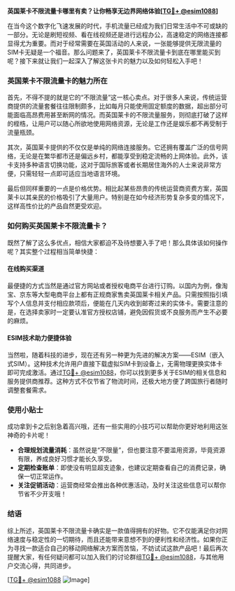 **英国莱卡不限流量卡哪里有卖？让你畅享无边界网络体验[[TG💪+ @esim1088](https://t.me/s/esim1088)]**

在当今这个数字化飞速发展的时代，手机流量已经成为我们日常生活中不可或缺的一部分。无论是刷短视频、看在线视频还是进行远程办公，高速稳定的网络连接都显得尤为重要。而对于经常需要在英国活动的人来说，一张能够提供无限流量的SIM卡无疑是一个福音。那么问题来了，英国莱卡不限流量卡到底在哪里能买到呢？接下来就让我们一起深入了解这张卡片的魅力以及如何轻松入手吧！

### 英国莱卡不限流量卡的魅力所在

首先，不得不提的就是它的“不限流量”这一核心卖点。对于很多人来说，传统运营商提供的流量套餐往往限制颇多，比如每月只能使用固定额度的数据，超出部分可能面临高昂费用甚至断网的情况。而英国莱卡的不限流量服务，则彻底打破了这样的桎梏，让用户可以随心所欲地使用网络资源，无论是工作还是娱乐都不再受制于流量瓶颈。

其次，英国莱卡提供的不仅仅是单纯的网络连接服务。它还拥有覆盖广泛的信号网络，无论是在繁华都市还是偏远乡村，都能享受到稳定流畅的上网体验。此外，该卡支持多种语言切换功能，这对于国际旅客或者长期居住海外的人士来说非常方便，只需轻轻一点即可适应当地语言环境。

最后但同样重要的一点是价格优势。相比起某些昂贵的传统运营商资费方案，英国莱卡以其亲民的价格吸引了大量用户。特别是在如今经济形势复杂多变的情况下，这样高性价比的产品自然更受欢迎。

### 如何购买英国莱卡不限流量卡？

既然了解了这么多优点，相信大家都迫不及待想要入手了吧！那么具体该如何操作呢？其实整个过程相当简单快捷：

#### 在线购买渠道

最便捷的方式当然是通过官方网站或者授权电商平台进行订购。以国内为例，像淘宝、京东等大型电商平台上都有正规商家售卖英国莱卡相关产品。只需按照指引填写个人信息并支付相应款项后，便能在几天内收到邮寄过来的实体卡。需要注意的是，在选择卖家时一定要认准官方授权店铺，避免因假货或不良服务而产生不必要的麻烦。

#### ESIM技术助力便捷体验

当然啦，随着科技的进步，现在还有另一种更为先进的解决方案——ESIM（嵌入式SIM）。这种技术允许用户直接下载虚拟SIM卡到设备上，无需物理更换实体卡即可完成激活。通过[TG💪+ @esim1088](https://t.me/s/esim1088)，你可以找到更多关于ESIM的相关信息和服务提供商推荐。这种方式不仅节省了物流时间，还极大地方便了跨国旅行者随时调整套餐需求。

### 使用小贴士

成功拿到卡之后别急着高兴哦，还有一些实用的小技巧可以帮助你更好地利用这张神奇的卡片呢！

- **合理规划流量消耗**：虽然说是“不限量”，但也要注意不要滥用资源，毕竟资源有限，养成良好习惯才能长久享受。
- **定期检查账单**：即使没有明显超支迹象，也建议定期查看自己的消费记录，确保一切正常运作。
- **关注促销活动**：运营商经常会推出各种优惠活动，及时关注这些信息可以帮你节省不少开支哦！

### 结语

综上所述，英国莱卡不限流量卡确实是一款值得拥有的好物。它不仅能满足你对网络速度与稳定性的一切期待，而且还能带来意想不到的便利性和经济性。如果你正为寻找一款适合自己的移动网络解决方案而苦恼，不妨试试这款产品吧！最后再次提醒大家，有任何疑问都可以加入我们的讨论群组[TG💪+ @esim1088](https://t.me/s/esim1088)，与其他用户交流心得，共同进步。

[[TG💪+ @esim1088](https://t.me/s/esim1088) ![Image](https://i.postimg.cc/4NQfJmqS/Snipaste-2025-05-13-00-14-12.png)]